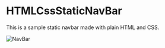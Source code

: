 ﻿# HTMLCssStaticNavBar
<p>This is a sample static navbar made with plain HTML and CSS.</p>
<img src="https://i.ibb.co/4Ftb1Mb/NavBar.jpg" alt="NavBar" border="0">

